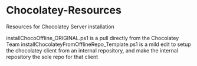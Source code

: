 # Chocolatey-Resources
Resources for Chocolatey Server installation

installChocoOffline_ORIGINAL.ps1 is a pull directly from the Chocolatey Team
installChocolateyFromOfflineRepo_Template.ps1 is a mild edit to setup the chocolatey client from an internal repository, and make the internal repository the sole repo for that client
